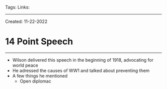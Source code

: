 Tags:
Links: 

---
Created: 11-22-2022
# 14 Point Speech
---

- Wilson delivered this speech in the beginning of 1918, advocating for world peace
- He adressed the causes of WW1 and talked about preventing them
- A few things he mentioned
	- Open diplomac